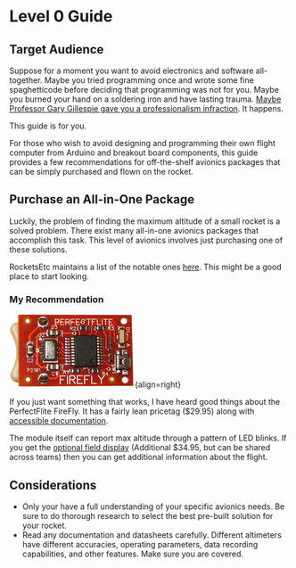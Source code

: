 # Level 0 Guide

## Target Audience
Suppose for a moment you want to avoid electronics and software all-together. Maybe you tried programming once and wrote some fine spaghetticode before deciding that programming was not for you. Maybe you burned your hand on a soldering iron and have lasting trauma. [Maybe Professor Gary Gillespie gave you a professionalism infraction](https://github.com/prpaxson/gary/blob/master/gary). It happens.

This guide is for you.

For those who wish to avoid designing and programming their own flight computer from Arduino and breakout board components, this guide provides a few recommendations for off-the-shelf avionics packages that can be simply purchased and flown on the rocket.

## Purchase an All-in-One Package

Luckily, the problem of finding the maximum altitude of a small rocket is a solved problem. There exist many all-in-one avionics packages that accomplish this task. This level of avionics involves just purchasing one of these solutions. 

RocketsEtc maintains a list of the notable ones [here](http://rocketsetc.com/altimeter-comparison/). This might be a good place to start looking.

### My Recommendation

![Firefly](../assets/firefly.png){align=right}

If you just want something that works, I have heard good things about the PerfectFlite FireFly. It has a fairly lean pricetag ($29.95) along with [accessible documentation](http://www.perfectflite.com/Downloads/FireFly%20manual.pdf).

The module itself can report max altitude through a pattern of LED blinks. If you get the [optional field display](https://perfectflitedirect.com/firefly-field-data-display/) (Additional $34.95, but can be shared across teams) then you can get additional information about the flight.

## Considerations

- Only your have a full understanding of your specific avionics needs. Be sure to do thorough research to select the best pre-built solution for your rocket.
- Read any documentation and datasheets carefully. Different altimeters have different accuracies, operating parameters, data recording capabilities, and other features. Make sure you are covered.
